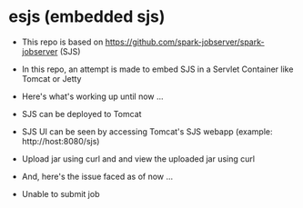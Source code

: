 # esjs (embedded sjs)

* This repo is based on https://github.com/spark-jobserver/spark-jobserver (SJS)

* In this repo, an attempt is made to embed SJS in a Servlet Container like Tomcat or Jetty

* Here's what's working up until now ...

* SJS can be deployed to Tomcat

* SJS UI can be seen by accessing Tomcat's SJS webapp (example: http://host:8080/sjs)

* Upload jar using curl and and view the uploaded jar using curl

* And, here's the issue faced as of now ...

* Unable to submit job

